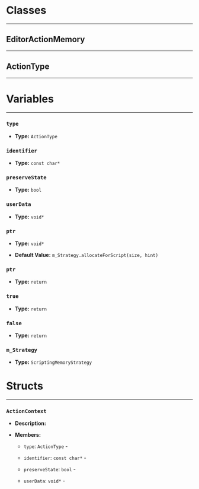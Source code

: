 # Classes
---

## EditorActionMemory
---



## ActionType
---




# Variables
---

### `type`

- **Type:** `ActionType`



### `identifier`

- **Type:** `const char*`



### `preserveState`

- **Type:** `bool`



### `userData`

- **Type:** `void*`



### `ptr`

- **Type:** `void*`

- **Default Value:** `m_Strategy.allocateForScript(size, hint)`



### `ptr`

- **Type:** `return`



### `true`

- **Type:** `return`



### `false`

- **Type:** `return`



### `m_Strategy`

- **Type:** `ScriptingMemoryStrategy`




# Structs
---

### `ActionContext`

- **Description:** 

- **Members:**

  - `type`: `ActionType` - 

  - `identifier`: `const char*` - 

  - `preserveState`: `bool` - 

  - `userData`: `void*` - 


